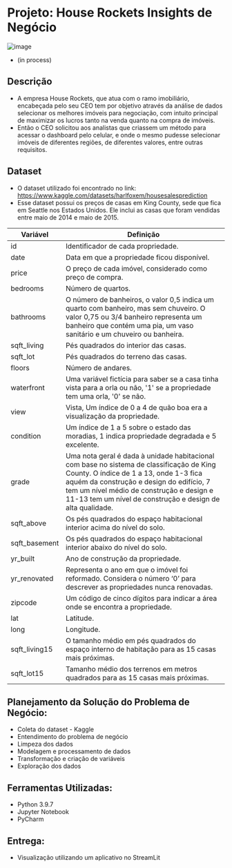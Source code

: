 # Projeto: House Rockets Insights de Negócio
![image](https://user-images.githubusercontent.com/117123482/210768853-80756bef-8bfd-4590-8257-c0365cef8453.png)

- (in process)
## Descrição
- A empresa House Rockets, que atua com o ramo imobiliário, encabeçada pelo seu CEO tem por objetivo através da análise de dados selecionar os melhores imóveis para negociação, com intuito principal de maximizar os lucros tanto na venda quanto na compra de imóveis.
- Então o CEO solicitou aos analistas que criassem um método para acessar o dashboard pelo celular, e onde o mesmo pudesse selecionar imóveis de diferentes regiões, de diferentes valores, entre outras requisitos.

## Dataset
- O dataset utilizado foi encontrado no link: https://www.kaggle.com/datasets/harlfoxem/housesalesprediction
- Esse dataset possui os preços de casas em King County, sede que fica em Seattle nos Estados Unidos. Ele inclui as casas que foram vendidas entre maio de 2014 e maio de 2015.

Variável | Definição
------------ | -------------
|id | Identificador de cada propriedade.|
|date | Data em que a propriedade ficou disponível.|
|price | O preço de cada imóvel, considerado como preço de compra.|
|bedrooms | Número de quartos.|
|bathrooms | O número de banheiros, o valor 0,5 indica um quarto com banheiro, mas sem chuveiro. O valor 0,75 ou 3/4 banheiro representa um banheiro que contém uma pia, um vaso sanitário e um chuveiro ou banheira.|
|sqft_living | Pés quadrados do interior das casas.|
|sqft_lot | Pés quadrados do terreno das casas.|
|floors | Número de andares.|
|waterfront | Uma variável fictícia para saber se a casa tinha vista para a orla ou não, '1' se a propriedade tem uma orla, '0' se não.|
|view | Vista, Um índice de 0 a 4 de quão boa era a visualização da propriedade.|
|condition | Um índice de 1 a 5 sobre o estado das moradias, 1 indica propriedade degradada e 5 excelente.|
|grade | Uma nota geral é dada à unidade habitacional com base no sistema de classificação de King County. O índice de 1 a 13, onde 1-3 fica aquém da construção e design do edifício, 7 tem um nível médio de construção e design e 11-13 tem um nível de construção e design de alta qualidade.|
|sqft_above | Os pés quadrados do espaço habitacional interior acima do nível do solo.|
|sqft_basement | Os pés quadrados do espaço habitacional interior abaixo do nível do solo.|
|yr_built | Ano de construção da propriedade.|
|yr_renovated | Representa o ano em que o imóvel foi reformado. Considera o número ‘0’ para descrever as propriedades nunca renovadas.|
|zipcode | Um código de cinco dígitos para indicar a área onde se encontra a propriedade.|
|lat | Latitude.|
|long | Longitude.|
|sqft_living15 | O tamanho médio em pés quadrados do espaço interno de habitação para as 15 casas mais próximas.|
|sqft_lot15 | Tamanho médio dos terrenos em metros quadrados para as 15 casas mais próximas.|


## Planejamento da Solução do Problema de Negócio:
- Coleta do dataset - Kaggle
- Entendimento do problema de negócio
- Limpeza dos dados
- Modelagem e processamento de dados
- Transformação e criação de variáveis
- Exploração dos dados

## Ferramentas Utilizadas:
- Python 3.9.7 
- Jupyter Notebook
- PyCharm

## Entrega:
- Visualização utilizando um aplicativo no StreamLit
